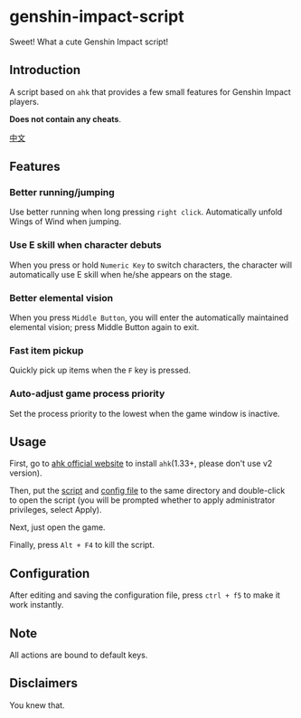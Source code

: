 # genshin-impact-script

Sweet! What a cute Genshin Impact script!

## Introduction

A script based on `ahk` that provides a few small features for Genshin Impact players.

**Does not contain any cheats**.

[中文](./readme-cn.md)

## Features

### Better running/jumping

Use better running when long pressing `right click`. Automatically unfold Wings of Wind when jumping.

### Use E skill when character debuts

When you press or hold `Numeric Key` to switch characters, the character will automatically use E skill when he/she appears on the stage.

### Better elemental vision

When you press `Middle Button`, you will enter the automatically maintained elemental vision; press Middle Button again to exit.

### Fast item pickup

Quickly pick up items when the `F` key is pressed.

### Auto-adjust game process priority

Set the process priority to the lowest when the game window is inactive.

## Usage

First, go to [ahk official website](https://www.autohotkey.com/) to install `ahk`(1.33+, please don't use v2 version).

Then, put the [script](./source/index.ahk) and [config file](./source/config.ini) to the same directory and double-click to open the script (you will be prompted whether to apply administrator privileges, select Apply).

Next, just open the game.

Finally, press `Alt + F4` to kill the script.

## Configuration

After editing and saving the configuration file, press `ctrl + f5` to make it work instantly.

## Note

All actions are bound to default keys.

## Disclaimers

You knew that.